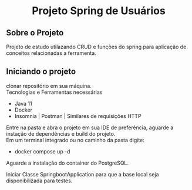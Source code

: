 <h1 align="center">Projeto Spring de Usuários</h1>


<h2>Sobre o Projeto</h2>

Projeto de estudo utilazando CRUD e funções do spring para aplicação de conceitos relacionadas a ferramenta.

<h2>Iniciando o projeto </h2>
clonar repositório em sua máquina.
<br>
Tecnologias e Ferramentas necessárias
<ul>
    <li>Java 11</li>
    <li>Docker</li>
    <li>Insomnia | Postman | Similares de requisições HTTP</li>
</ul>

Entre na pasta e abra o projeto em sua IDE de preferência, aguarde a instação de dependências e build do projeto.
<br>
Em um terminal integrado ou no caminho da pasta digite:
<ul>
    <li>docker compose up -d</li>
</ul>

Aguarde a instalação do container do PostgreSQL.

Iniciar Classe SpringbootApplication para que a base local seja disponibilizada para testes.
